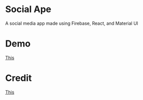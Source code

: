 # Social Ape

A social media app made using Firebase, React, and Material UI

# Demo

[This](https://social-ape.vercel.app/)

# Credit

[This](https://www.youtube.com/playlist?list=PLMhAeHCz8S38ryyeMiBPPUnFAiWnoPvWP)

